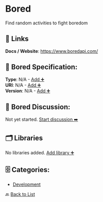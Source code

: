 # Bored

Find random activities to fight boredom

##  🔗 Links
**Docs / Website**: https://www.boredapi.com/

## 🧬 Bored Specification:
**Type**: N/A - [Add ➕](https://github.com/apis-list/apis-list/edit/main/apis/bored/bored.yaml)  
**URI**: N/A - [Add ➕](https://github.com/apis-list/apis-list/edit/main/apis/bored/bored.yaml)  
**Version**: N/A - [Add ➕](https://github.com/apis-list/apis-list/edit/main/apis/bored/bored.yaml)

## 💬 Bored Discussion:
Not yet started. [Start discussion ➡️](https://github.com/apis-list/apis-list/discussions/new)

## 🗂️ Libraries

No libraries added. [Add library ➕](https://github.com/apis-list/apis-list/edit/main/apis/bored/bored.yaml)    


## 🗄️ Categories:
- [Development](https://github.com/apis-list/apis-list#development-)

🔙  [Back to List](https://github.com/apis-list/apis-list)
